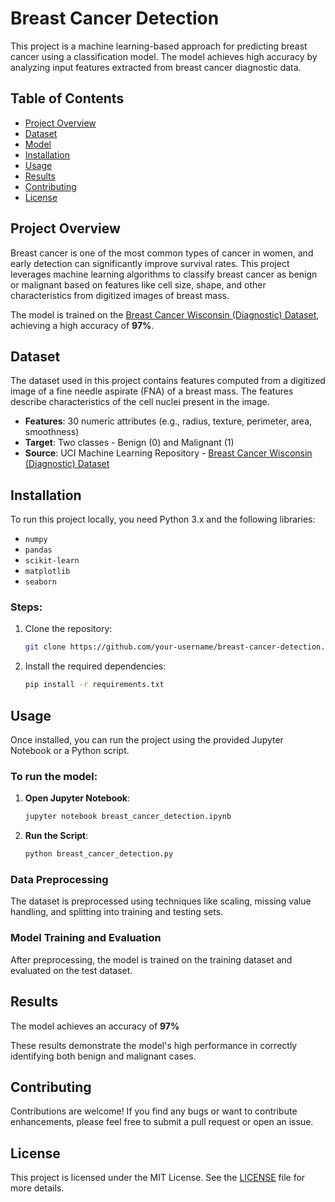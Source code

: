 # Breast Cancer Detection

This project is a machine learning-based approach for predicting breast cancer using a classification model. The model achieves high accuracy by analyzing input features extracted from breast cancer diagnostic data. 

## Table of Contents
- [Project Overview](#project-overview)
- [Dataset](#dataset)
- [Model](#model)
- [Installation](#installation)
- [Usage](#usage)
- [Results](#results)
- [Contributing](#contributing)
- [License](#license)

## Project Overview
Breast cancer is one of the most common types of cancer in women, and early detection can significantly improve survival rates. This project leverages machine learning algorithms to classify breast cancer as benign or malignant based on features like cell size, shape, and other characteristics from digitized images of breast mass.

The model is trained on the [Breast Cancer Wisconsin (Diagnostic) Dataset](https://archive.ics.uci.edu/ml/datasets/Breast+Cancer+Wisconsin+%28Diagnostic%29), achieving a high accuracy of **97%**.

## Dataset
The dataset used in this project contains features computed from a digitized image of a fine needle aspirate (FNA) of a breast mass. The features describe characteristics of the cell nuclei present in the image.

- **Features**: 30 numeric attributes (e.g., radius, texture, perimeter, area, smoothness)
- **Target**: Two classes - Benign (0) and Malignant (1)
- **Source**: UCI Machine Learning Repository - [Breast Cancer Wisconsin (Diagnostic) Dataset](https://archive.ics.uci.edu/ml/datasets/Breast+Cancer+Wisconsin+%28Diagnostic%29)

## Installation
To run this project locally, you need Python 3.x and the following libraries:
- `numpy`
- `pandas`
- `scikit-learn`
- `matplotlib`
- `seaborn`

### Steps:
1. Clone the repository:
    ```bash
    git clone https://github.com/your-username/breast-cancer-detection.git
    ```
2. Install the required dependencies:
    ```bash
    pip install -r requirements.txt
    ```

## Usage
Once installed, you can run the project using the provided Jupyter Notebook or a Python script.

### To run the model:
1. **Open Jupyter Notebook**:
   ```bash
   jupyter notebook breast_cancer_detection.ipynb
   ```
2. **Run the Script**:
   ```bash
   python breast_cancer_detection.py
   ```

### Data Preprocessing
The dataset is preprocessed using techniques like scaling, missing value handling, and splitting into training and testing sets.

### Model Training and Evaluation
After preprocessing, the model is trained on the training dataset and evaluated on the test dataset.

## Results
The model achieves an accuracy of **97%**

These results demonstrate the model's high performance in correctly identifying both benign and malignant cases.

## Contributing
Contributions are welcome! If you find any bugs or want to contribute enhancements, please feel free to submit a pull request or open an issue.

## License
This project is licensed under the MIT License. See the [LICENSE](LICENSE) file for more details.
